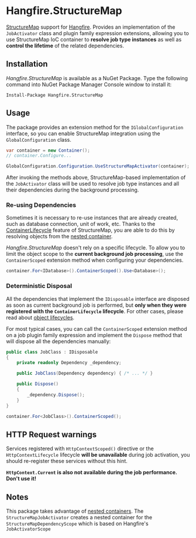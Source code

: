 Hangfire.StructureMap
=====================

[StructureMap](http://structuremap.github.io/) support for [Hangfire](http://hangfire.io). Provides an implementation of the `JobActivator` class and plugin family expression extensions, allowing you to use StructureMap IoC container to **resolve job type instances** as well as **control the lifetime** of the related dependencies.

Installation
--------------

*Hangfire.StructureMap* is available as a NuGet Package. Type the following command into NuGet Package Manager Console window to install it:

```
Install-Package Hangfire.StructureMap
```

Usage
------

The package provides an extension method for the `IGlobalConfiguration` interface, so you can enable StructureMap integration using the `GlobalConfiguration` class.

```csharp
var container = new Container();
// container.Configure...

GlobalConfiguration.Configuration.UseStructureMapActivator(container);
```

After invoking the methods above, StructureMap-based implementation of the `JobActivator` class will be used to resolve job type instances and all their dependencies during the background processing.

### Re-using Dependencies

Sometimes it is necessary to re-use instances that are already created, such as database connection, unit of work, etc. Thanks to the [ContainerLifecycle](http://structuremap.github.io/object-lifecycle/supported-lifecycles/#sec3) feature of StructureMap, you are able to do this by resolving objects from the [nested container](http://structuremap.github.io/the-container/nested-containers/).

*Hangfire.StructureMap* doesn't rely on a specific lifecycle. To allow you to limit the object scope to the **current background job processing**, use the `ContainerScoped` extension method when configuring your dependencies.

```csharp
container.For<IDatabase>().ContainerScoped().Use<Database>();
```

### Deterministic Disposal

All the dependencies that implement the `IDisposable` interface are disposed as soon as current background job is performed, but **only when they were registered with the `ContainerLifecycle` lifecycle**. For other cases, please read about [object lifecycles](http://structuremap.github.io/object-lifecycle/).

For most typical cases, you can call the `ContainerScoped` extension method on a job plugin family expression and implement the `Dispose` method that will dispose all the dependencies manually:

```csharp
public class JobClass : IDisposable
{
    private readonly Dependency _dependency;

    public JobClass(Dependency dependency) { /* ... */ }

    public Dispose()
    {
        _dependency.Dispose();
    }
}
```

```csharp
container.For<JobClass>().ContainerScoped();
```

HTTP Request warnings
-----------------------

Services registered with `HttpContextScoped()` directive or the `HttpContextLifecycle` lifecycle **will be unavailable** during job activation, you should re-register these services without this hint.

**`HttpContext.Current` is also not available during the job performance. Don't use it!**

Notes
------

This package takes advantage of [nested containers](http://structuremap.github.io/the-container/nested-containers/).  The `StructureMapJobActivator` creates a nested container for the `StructureMapDependencyScope` which is based on Hangfire's `JobActivatorScope`
